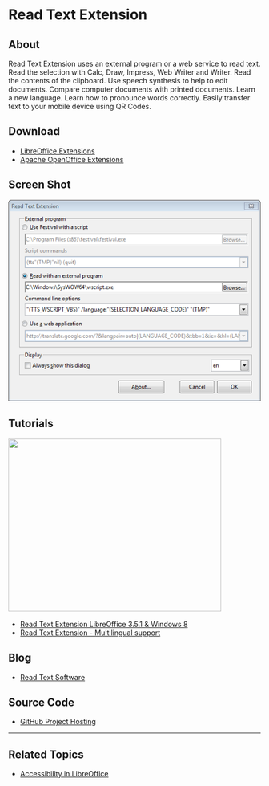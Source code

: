 
# Read Text Extension

## About

Read Text Extension uses an external program or a web service to read text. Read the selection with Calc, Draw, Impress, Web Writer and Writer. Read the contents of the clipboard. Use speech synthesis to help to edit documents. Compare computer documents with printed documents. Learn a new language. Learn how to pronounce words correctly. Easily transfer text to your mobile device using QR Codes.

## Download

+ [LibreOffice Extensions][1]
+ [Apache OpenOffice Extensions][2]

## Screen Shot

![Main menu][3]

## Tutorials

<a href="https://www.youtube.com/watch?feature=player_embedded&v=OCARVoZqC-s" target="_blank"><img src="https://img.youtube.com/vi/OCARVoZqC-s/0.jpg" width="425" height="344" /></a>

+ [Read Text Extension LibreOffice 3.5.1 & Windows 8][4]
+ [Read Text Extension - Multilingual support][5]

## Blog

+ [Read Text Software][6]

## Source Code

+ [GitHub Project Hosting][7]

----

## Related Topics

+ [Accessibility in LibreOffice][8]

[1]: https://extensions.libreoffice.org/en/extensions/show/read-text
[2]: https://extensions.services.openoffice.org/en/project/read-text
[3]: https://raw.githubusercontent.com/jimholgate/readtextextension/master/wiki/Default64.png
[4]: https://www.youtube.com/watch?v=w5c5wUz9XSY
[5]: https://www.youtube.com/watch?v=OCARVoZqC-s
[6]: https://sites.google.com/site/readtextextension/
[7]: https://github.com/jimholgate/readtextextension/
[8]: https://help.libreoffice.org/latest/en-US/text/shared/guide/accessibility.html?&DbPAR=SHARED&System=WINDOWS
